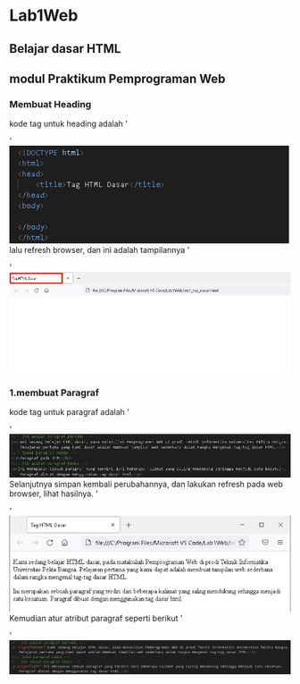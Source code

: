 # Lab1Web
## Belajar dasar HTML
## modul Praktikum Pemprograman Web
### Membuat Heading
kode tag untuk heading adalah '<p>'
![Gambar](Css.png)
lalu refresh browser, dan ini adalah tampilannya '<p>'
![Gambar](Ss.png)
### 1.membuat Paragraf 
kode tag untuk paragraf adalah '<p>'
![Gambar](Css1.png)  
Selanjutnya simpan kembali perubahannya, dan lakukan refresh pada web browser, lihat hasilnya.
 '<p>'
![Gambar](Ss1.png)
 Kemudian atur atribut paragraf seperti berikut '<p>'
![Gambar](Css1.0.png)
